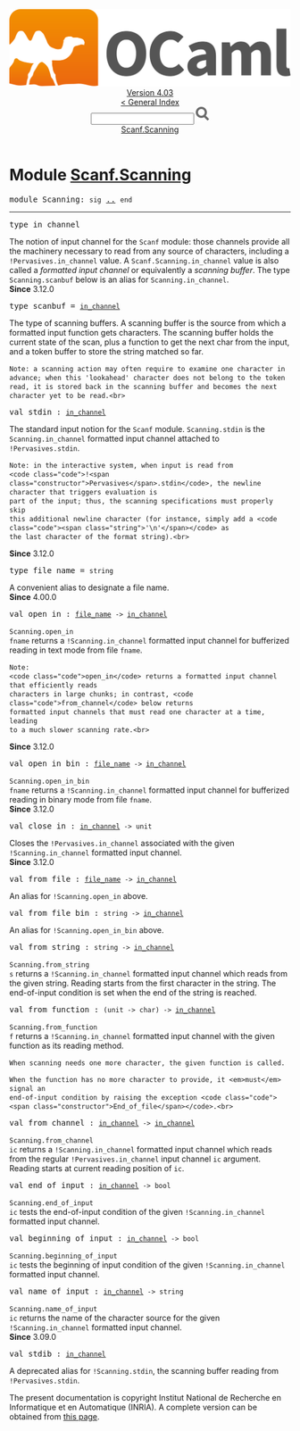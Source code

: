 <!-- ((! set title API !)) ((! set documentation !)) ((! set api !)) ((! set nobreadcrumb !)) -->
<div class="api"><header><nav class="toc brand"><a class="brand" href="https://ocaml.org/"><img src="colour-logo-gray.svg" class="svg" alt="OCaml"></a></nav><nav class="toc"><div class="toc_version"><a href="/docs" id="version-select">Version 4.03</a></div><a href="index.html">&lt; General Index</a><div class="api_search"><input type="text" name="apisearch" id="api_search" oninput="mySearch(false);" onkeypress="this.oninput();" onclick="this.oninput();" onpaste="this.oninput();">
<img src="search_icon.svg" alt="Search" class="svg" onclick="mySearch(false)"></div>
<div id="search_results"></div><div class="toc_title"><a href="#top">Scanf.Scanning</a></div><ul></ul></nav></header>

<h1>Module <a href="type_Scanf.Scanning.html">Scanf.Scanning</a></h1>

<pre><span class="keyword">module</span> Scanning: <code class="code"><span class="keyword">sig</span></code> <a href="Scanf.Scanning.html">..</a> <code class="code"><span class="keyword">end</span></code></pre><hr width="100%">

<pre><span id="TYPEin_channel"><span class="keyword">type</span> <code class="type"></code>in_channel</span> </pre>
<div class="info ">
The notion of input channel for the <code class="code"><span class="constructor">Scanf</span></code> module:
   those channels provide all the machinery necessary to read from any source
   of characters, including a <code class="code">!<span class="constructor">Pervasives</span>.in_channel</code> value.
   A <code class="code"><span class="constructor">Scanf</span>.<span class="constructor">Scanning</span>.in_channel</code> value is also called a <i>formatted input
   channel</i> or equivalently a <i>scanning buffer</i>.
   The type <code class="code"><span class="constructor">Scanning</span>.scanbuf</code> below is an alias for <code class="code"><span class="constructor">Scanning</span>.in_channel</code>.<br>
<b>Since</b> 3.12.0<br>
</div>


<pre><span id="TYPEscanbuf"><span class="keyword">type</span> <code class="type"></code>scanbuf</span> = <code class="type"><a href="Scanf.Scanning.html#TYPEin_channel">in_channel</a></code> </pre>
<div class="info ">
The type of scanning buffers. A scanning buffer is the source from which a
    formatted input function gets characters. The scanning buffer holds the
    current state of the scan, plus a function to get the next char from the
    input, and a token buffer to store the string matched so far.
<p>

    Note: a scanning action may often require to examine one character in
    advance; when this 'lookahead' character does not belong to the token
    read, it is stored back in the scanning buffer and becomes the next
    character yet to be read.<br>
</p></div>


<pre><span id="VALstdin"><span class="keyword">val</span> stdin</span> : <code class="type"><a href="Scanf.Scanning.html#TYPEin_channel">in_channel</a></code></pre><div class="info ">
The standard input notion for the <code class="code"><span class="constructor">Scanf</span></code> module.
    <code class="code"><span class="constructor">Scanning</span>.stdin</code> is the <code class="code"><span class="constructor">Scanning</span>.in_channel</code> formatted input channel
    attached to <code class="code">!<span class="constructor">Pervasives</span>.stdin</code>.
<p>

    Note: in the interactive system, when input is read from
    <code class="code">!<span class="constructor">Pervasives</span>.stdin</code>, the newline character that triggers evaluation is
    part of the input; thus, the scanning specifications must properly skip
    this additional newline character (for instance, simply add a <code class="code"><span class="string">'\n'</span></code> as
    the last character of the format string).<br>
<b>Since</b> 3.12.0<br>
</p></div>

<pre><span id="TYPEfile_name"><span class="keyword">type</span> <code class="type"></code>file_name</span> = <code class="type">string</code> </pre>
<div class="info ">
A convenient alias to designate a file name.<br>
<b>Since</b> 4.00.0<br>
</div>


<pre><span id="VALopen_in"><span class="keyword">val</span> open_in</span> : <code class="type"><a href="Scanf.Scanning.html#TYPEfile_name">file_name</a> -&gt; <a href="Scanf.Scanning.html#TYPEin_channel">in_channel</a></code></pre><div class="info ">
<code class="code"><span class="constructor">Scanning</span>.open_in fname</code> returns a <code class="code">!<span class="constructor">Scanning</span>.in_channel</code> formatted input
    channel for bufferized reading in text mode from file <code class="code">fname</code>.
<p>

    Note:
    <code class="code">open_in</code> returns a formatted input channel that efficiently reads
    characters in large chunks; in contrast, <code class="code">from_channel</code> below returns
    formatted input channels that must read one character at a time, leading
    to a much slower scanning rate.<br>
<b>Since</b> 3.12.0<br>
</p></div>

<pre><span id="VALopen_in_bin"><span class="keyword">val</span> open_in_bin</span> : <code class="type"><a href="Scanf.Scanning.html#TYPEfile_name">file_name</a> -&gt; <a href="Scanf.Scanning.html#TYPEin_channel">in_channel</a></code></pre><div class="info ">
<code class="code"><span class="constructor">Scanning</span>.open_in_bin fname</code> returns a <code class="code">!<span class="constructor">Scanning</span>.in_channel</code> formatted
    input channel for bufferized reading in binary mode from file <code class="code">fname</code>.<br>
<b>Since</b> 3.12.0<br>
</div>

<pre><span id="VALclose_in"><span class="keyword">val</span> close_in</span> : <code class="type"><a href="Scanf.Scanning.html#TYPEin_channel">in_channel</a> -&gt; unit</code></pre><div class="info ">
Closes the <code class="code">!<span class="constructor">Pervasives</span>.in_channel</code> associated with the given
  <code class="code">!<span class="constructor">Scanning</span>.in_channel</code> formatted input channel.<br>
<b>Since</b> 3.12.0<br>
</div>

<pre><span id="VALfrom_file"><span class="keyword">val</span> from_file</span> : <code class="type"><a href="Scanf.Scanning.html#TYPEfile_name">file_name</a> -&gt; <a href="Scanf.Scanning.html#TYPEin_channel">in_channel</a></code></pre><div class="info ">
An alias for <code class="code">!<span class="constructor">Scanning</span>.open_in</code> above.<br>
</div>

<pre><span id="VALfrom_file_bin"><span class="keyword">val</span> from_file_bin</span> : <code class="type">string -&gt; <a href="Scanf.Scanning.html#TYPEin_channel">in_channel</a></code></pre><div class="info ">
An alias for <code class="code">!<span class="constructor">Scanning</span>.open_in_bin</code> above.<br>
</div>

<pre><span id="VALfrom_string"><span class="keyword">val</span> from_string</span> : <code class="type">string -&gt; <a href="Scanf.Scanning.html#TYPEin_channel">in_channel</a></code></pre><div class="info ">
<code class="code"><span class="constructor">Scanning</span>.from_string s</code> returns a <code class="code">!<span class="constructor">Scanning</span>.in_channel</code> formatted
    input channel which reads from the given string.
    Reading starts from the first character in the string.
    The end-of-input condition is set when the end of the string is reached.<br>
</div>

<pre><span id="VALfrom_function"><span class="keyword">val</span> from_function</span> : <code class="type">(unit -&gt; char) -&gt; <a href="Scanf.Scanning.html#TYPEin_channel">in_channel</a></code></pre><div class="info ">
<code class="code"><span class="constructor">Scanning</span>.from_function f</code> returns a <code class="code">!<span class="constructor">Scanning</span>.in_channel</code> formatted
    input channel with the given function as its reading method.
<p>

    When scanning needs one more character, the given function is called.
</p><p>

    When the function has no more character to provide, it <em>must</em> signal an
    end-of-input condition by raising the exception <code class="code"><span class="constructor">End_of_file</span></code>.<br>
</p></div>

<pre><span id="VALfrom_channel"><span class="keyword">val</span> from_channel</span> : <code class="type"><a href="Pervasives.html#TYPEin_channel">in_channel</a> -&gt; <a href="Scanf.Scanning.html#TYPEin_channel">in_channel</a></code></pre><div class="info ">
<code class="code"><span class="constructor">Scanning</span>.from_channel ic</code> returns a <code class="code">!<span class="constructor">Scanning</span>.in_channel</code> formatted
    input channel which reads from the regular <code class="code">!<span class="constructor">Pervasives</span>.in_channel</code> input
    channel <code class="code">ic</code> argument.
    Reading starts at current reading position of <code class="code">ic</code>.<br>
</div>

<pre><span id="VALend_of_input"><span class="keyword">val</span> end_of_input</span> : <code class="type"><a href="Scanf.Scanning.html#TYPEin_channel">in_channel</a> -&gt; bool</code></pre><div class="info ">
<code class="code"><span class="constructor">Scanning</span>.end_of_input ic</code> tests the end-of-input condition of the given
    <code class="code">!<span class="constructor">Scanning</span>.in_channel</code> formatted input channel.<br>
</div>

<pre><span id="VALbeginning_of_input"><span class="keyword">val</span> beginning_of_input</span> : <code class="type"><a href="Scanf.Scanning.html#TYPEin_channel">in_channel</a> -&gt; bool</code></pre><div class="info ">
<code class="code"><span class="constructor">Scanning</span>.beginning_of_input ic</code> tests the beginning of input condition
    of the given <code class="code">!<span class="constructor">Scanning</span>.in_channel</code> formatted input channel.<br>
</div>

<pre><span id="VALname_of_input"><span class="keyword">val</span> name_of_input</span> : <code class="type"><a href="Scanf.Scanning.html#TYPEin_channel">in_channel</a> -&gt; string</code></pre><div class="info ">
<code class="code"><span class="constructor">Scanning</span>.name_of_input ic</code> returns the name of the character source
    for the given <code class="code">!<span class="constructor">Scanning</span>.in_channel</code> formatted input channel.<br>
<b>Since</b> 3.09.0<br>
</div>

<pre><span id="VALstdib"><span class="keyword">val</span> stdib</span> : <code class="type"><a href="Scanf.Scanning.html#TYPEin_channel">in_channel</a></code></pre><div class="info ">
A deprecated alias for <code class="code">!<span class="constructor">Scanning</span>.stdin</code>, the scanning buffer reading from
    <code class="code">!<span class="constructor">Pervasives</span>.stdin</code>.<br>
</div>
<div class="copyright">The present documentation is copyright Institut National de Recherche en Informatique et en Automatique (INRIA). A complete version can be obtained from <a href="http://caml.inria.fr/pub/docs/manual-ocaml/">this page</a>.</div></div>